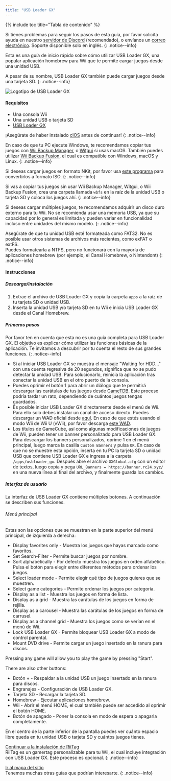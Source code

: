 ```yaml
---
title: "USB Loader GX"
---
```


{% include toc title="Tabla de contenido" %}

Si tienes problemas para seguir los pasos de esta guía, por favor solicita ayuda en nuestro [servidor de Discord](https://discord.gg/rc24) (recomendado), o envíanos un [correo electrónico](mailto:support@riiconnect24.net). Soporte disponible solo en inglés.
{: .notice--info}

Esta es una guía de inicio rápido sobre cómo utilizar USB Loader GX, una popular aplicación homebrew para Wii que te permite cargar juegos desde una unidad USB.

A pesar de su nombre, USB Loader GX también puede cargar juegos desde una tarjeta SD.
{: .notice--info}

![Logotipo de USB Loader GX](/images/usbloadergx.png)

#### Requisitos

* Una consola Wii
* Una unidad USB o tarjeta SD
* [USB Loader GX](https://oscwii.org/library/app/usbloader_gx)

¡Asegúrate de haber instalado [cIOS](/cios) antes de continuar!
{: .notice--info}

En caso de que tu PC ejecute Windows, te recomendamos copiar tus juegos con [Wii Backup Manager](/wiibackupmanager), o [Witgui](https://desairem.com/wordpress/category/witgui-download/) si usas macOS. También puedes utilizar [Wii Backup Fusion](https://github.com/larsenv/Wii-Backup-Fusion), el cual es compatible con Windows, macOS y Linux.
{: .notice--info}

Si deseas cargar juegos en formato NKit, por favor usa [este programa](https://gbatemp.net/download/nkit.36157/) para convertirlos a formato ISO.
{: .notice--info}

Si vas a copiar tus juegos sin usar Wii Backup Manager, Witgui, o Wii Backup Fusion, crea una carpeta llamada `wbfs` en la raíz de la unidad USB o tarjeta SD y coloca los juegos ahí.
{: .notice--info}

Si deseas cargar múltiples juegos, te recomendamos adquirir un disco duro externo para tu Wii. No se recomienda usar una memoria USB, ya que su capacidad por lo general es limitada y pueden variar en funcionalidad incluso entre unidades del mismo modelo.
{: .notice--info}

Asegúrate de que tu unidad USB esté formateada como FAT32. No es posible usar otros sistemas de archivos más recientes, como exFAT o extFS. <br> Puedes formatearla a NTFS, pero no funcionará con la mayoría de aplicaciones homebrew (por ejemplo, el Canal Homebrew, o Nintendont)
{: .notice--info}

#### Instrucciones

##### Descarga/instalación

1. Extrae el archivo de USB Loader GX y copia la carpeta `apps` a la raíz de tu tarjeta SD o unidad USB.
2. Inserta la unidad USB y/o tarjeta SD en tu Wii e inicia USB Loader GX desde el Canal Homebrew.

##### Primeros pasos

Por favor ten en cuenta que esta no es una guía completa para USB Loader GX. El objetivo es explicar cómo utilizar las funciones básicas de la aplicación. Te invitamos a descubrir por tu cuenta el resto de sus grandes funciones.
{: .notice--info}

* Si al iniciar USB Loader GX se muestra el mensaje "Waiting for HDD..." con una cuenta regresiva de 20 segundos, significa que no se pudo detectar la unidad USB. Para solucionarlo, reinicia la aplicación tras conectar la unidad USB en el otro puerto de la consola.
* Puedes oprimir el botón 1 para abrir un diálogo que te permitirá descargar las carátulas de tus juegos desde [GameTDB](https://gametdb.com/). Este proceso podría tardar un rato, dependiendo de cuántos juegos tengas guardados.
* Es posible iniciar USB Loader GX directamente desde el menú de Wii. Para ello solo debes instalar un canal de acceso directo. Puedes descargar un WAD oficial desde [aquí](https://sourceforge.net/projects/usbloadergx/files/Releases/Forwarders/USB%20Loader%20GX-UNEO_Forwarder_5_1_AHBPROT.wad). En caso de que estés usando el modo Wii de Wii U (vWii), por favor descarga [este WAD](https://sourceforge.net/projects/usbloadergx/files/Releases/Forwarders/USB%20Loader%20GX-UNEO_Forwarder_5_1_AHBPROT_vWii%20%28Fix%29.wad).
* Los títulos de GameCube, así como algunas modificaciones de juegos de Wii, pueden tener un banner personalizado para USB Loader GX. Para descargar los banners personalizados, oprime 1 en el menú principal, luego marca la casilla `Custom Banners` y pulsa `OK`. En caso de que no se muestre esta opción, inserta en tu PC la tarjeta SD o unidad USB que contiene USB Loader GX e ingresa a la carpeta `/apps/usbloader_gx`. Después abre el archivo `GXGlobal.cfg` con un editor de textos, luego copia y pega `URL_Banners = https://banner.rc24.xyz/` en una nueva línea al final del archivo, y finalmente guarda los cambios.

##### Interfaz de usuario

La interfaz de USB Loader GX contiene múltiples botones. A continuación se describen sus funciones.

###### Menú principal

Estas son las opciones que se muestran en la parte superior del menú principal, de izquierda a derecha:

* Display favorites only - Muestra los juegos que hayas marcado como favoritos.
* Set Search-Filter - Permite buscar juegos por nombre.
* Sort alphabetically - Por defecto muestra los juegos en orden alfabético. Pulsa el botón para elegir entre diferentes métodos para ordenar los juegos.
* Select loader mode - Permite elegir qué tipo de juegos quieres que se muestren.
* Select game categories - Permite ordenar los juegos por categoría.
* Display as a list - Muestra los juegos en forma de lista.
* Display as a grid - Muestra las carátulas de los juegos en forma de rejilla.
* Display as a carousel - Muestra las carátulas de los juegos en forma de carrusel.
* Display as a channel grid - Muestra los juegos como se verían en el menú de Wii.
* Lock USB Loader GX - Permite bloquear USB Loader GX a modo de control parental.
* Mount DVD drive - Permite cargar un juego insertado en la ranura para discos.

Pressing any game will allow you to play the game by pressing "Start".

There are also other buttons:

* Botón + - Respaldar a la unidad USB un juego insertado en la ranura para discos.
* Engranajes - Configuración de USB Loader GX.
* Tarjeta SD - Recargar la tarjeta SD.
* Homebrew - Ejecutar aplicaciones homebrew.
* Wii - Abrir el menú HOME, el cual también puede ser accedido al oprimir el botón HOME.
* Botón de apagado - Poner la consola en modo de espera o apagarla completamente.

En el centro de la parte inferior de la pantalla puedes ver cuánto espacio libre queda en tu unidad USB o tarjeta SD y cuántos juegos tienes.

[Continuar a la instalación de RiiTag](riitag)<br> RiiTag es un gamertag personalizable para tu Wii, el cual incluye integración con USB Loader GX. Este proceso es opcional.
{: .notice--info}

[Ir al mapa del sitio](site-navigation)<br> Tenemos muchas otras guías que podrían interesarte.
{: .notice--info}
